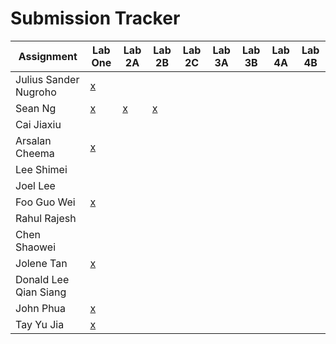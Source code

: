 # Submission Tracker


| Assignment            | Lab One | Lab 2A | Lab 2B | Lab 2C | Lab 3A  | Lab 3B  | Lab 4A | Lab 4B |
|-----------------------|---------|--------|--------|--------|---------|---------|--------|--------|
| Julius Sander Nugroho |[x](https://github.com/nusdistsys/submissions/issues/1) |        |        |        |         |        |        |        |
| Sean Ng               |[x](https://github.com/nusdistsys/submissions/issues/2) |[x](https://github.com/nusdistsys/submissions/issues/3) |[x](https://github.com/nusdistsys/submissions/issues/13) |        |         |        |        |        |
| Cai Jiaxiu            |         |        |        |        |         |         |        |        |
| Arsalan Cheema        |[x](https://github.com/nusdistsys/submissions/issues/5) |        |        |        |         |        |        |        |
| Lee Shimei            |         |        |        |        |         |         |        |        |
| Joel Lee              |         |        |        |        |         |         |        |        |
| Foo Guo Wei           |[x](https://github.com/nusdistsys/submissions/issues/8) |        |        |        |         |        |        |        |
| Rahul Rajesh          |         |        |        |        |         |         |        |        |
| Chen Shaowei          |         |        |        |        |         |         |        |        |
| Jolene Tan            |[x](https://github.com/nusdistsys/submissions/issues/7) |        |        |        |         |        |        |        |
| Donald Lee Qian Siang |         |        |        |        |         |         |        |        |
| John Phua             |[x](https://github.com/nusdistsys/submissions/issues/9) |        |        |        |         |        |        |        |
| Tay Yu Jia            |[x](https://github.com/nusdistsys/submissions/issues/10)|        |        |        |         |        |        |        |
